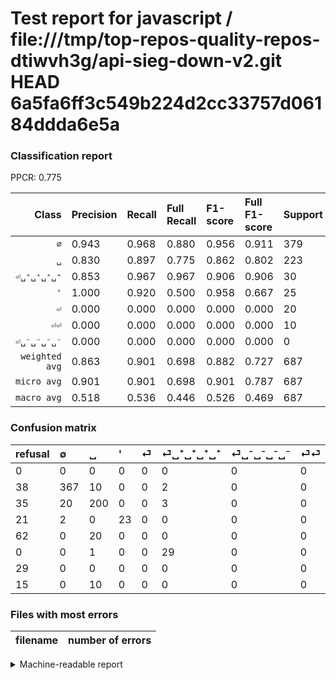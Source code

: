 # Test report for javascript / file:///tmp/top-repos-quality-repos-dtiwvh3g/api-sieg-down-v2.git HEAD 6a5fa6ff3c549b224d2cc33757d06184ddda6e5a

### Classification report

PPCR: 0.775

| Class | Precision | Recall | Full Recall | F1-score | Full F1-score | Support | Full Support | PPCR |
|------:|:----------|:-------|:------------|:---------|:---------|:--------|:-------------|:-----|
| `∅` | 0.943| 0.968| 0.880| 0.956| 0.911| 379| 417| 0.909 |
| `␣` | 0.830| 0.897| 0.775| 0.862| 0.802| 223| 258| 0.864 |
| `⏎␣⁺␣⁺␣⁺␣⁺` | 0.853| 0.967| 0.967| 0.906| 0.906| 30| 30| 1.000 |
| `'` | 1.000| 0.920| 0.500| 0.958| 0.667| 25| 46| 0.543 |
| `⏎` | 0.000| 0.000| 0.000| 0.000| 0.000| 20| 82| 0.244 |
| `⏎⏎` | 0.000| 0.000| 0.000| 0.000| 0.000| 10| 25| 0.400 |
| `⏎␣⁻␣⁻␣⁻␣⁻` | 0.000| 0.000| 0.000| 0.000| 0.000| 0| 29| 0.000 |
| `weighted avg` | 0.863| 0.901| 0.698| 0.882| 0.727| 687| 887| 0.775 |
| `micro avg` | 0.901| 0.901| 0.698| 0.901| 0.787| 687| 887| 0.775 |
| `macro avg` | 0.518| 0.536| 0.446| 0.526| 0.469| 687| 887| 0.775 |

### Confusion matrix

|refusal|  ∅| ␣| '| ⏎| ⏎␣⁺␣⁺␣⁺␣⁺| ⏎␣⁻␣⁻␣⁻␣⁻| ⏎⏎| 
|:---|:---|:---|:---|:---|:---|:---|:---|
|0 |0 |0 |0 |0 |0 |0 |0 |
|38 |367 |10 |0 |0 |2 |0 |0 |
|35 |20 |200 |0 |0 |3 |0 |0 |
|21 |2 |0 |23 |0 |0 |0 |0 |
|62 |0 |20 |0 |0 |0 |0 |0 |
|0 |0 |1 |0 |0 |29 |0 |0 |
|29 |0 |0 |0 |0 |0 |0 |0 |
|15 |0 |10 |0 |0 |0 |0 |0 |

### Files with most errors

| filename | number of errors|
|:----:|:-----|

<details>
    <summary>Machine-readable report</summary>
```json
{
  "cl_report": {"\u0027": {"f1-score": 0.9583333333333334, "precision": 1.0, "recall": 0.92, "support": 25}, "macro avg": {"f1-score": 0.5260544950738917, "precision": 0.5180373464599869, "recall": 0.5359807691549234, "support": 687}, "micro avg": {"f1-score": 0.901018922852984, "precision": 0.901018922852984, "recall": 0.901018922852984, "support": 687}, "weighted avg": {"f1-score": 0.8815262981227727, "precision": 0.8634876690789621, "recall": 0.901018922852984, "support": 687}, "\u2205": {"f1-score": 0.9557291666666666, "precision": 0.9434447300771208, "recall": 0.9683377308707124, "support": 379}, "\u23ce": {"f1-score": 0.0, "precision": 0.0, "recall": 0.0, "support": 20}, "\u23ce\u23ce": {"f1-score": 0.0, "precision": 0.0, "recall": 0.0, "support": 10}, "\u23ce\u2423\u207a\u2423\u207a\u2423\u207a\u2423\u207a": {"f1-score": 0.90625, "precision": 0.8529411764705882, "recall": 0.9666666666666667, "support": 30}, "\u23ce\u2423\u207b\u2423\u207b\u2423\u207b\u2423\u207b": {"f1-score": 0.0, "precision": 0.0, "recall": 0.0, "support": 0}, "\u2423": {"f1-score": 0.8620689655172414, "precision": 0.8298755186721992, "recall": 0.8968609865470852, "support": 223}},
  "cl_report_full": {"\u0027": {"f1-score": 0.6666666666666666, "precision": 1.0, "recall": 0.5, "support": 46}, "macro avg": {"f1-score": 0.46931283546651376, "precision": 0.5180373464599869, "recall": 0.44599376976823857, "support": 887}, "micro avg": {"f1-score": 0.7865311308767471, "precision": 0.901018922852984, "recall": 0.6978579481397971, "support": 887}, "weighted avg": {"f1-score": 0.72651316073707, "precision": 0.7656286037809521, "recall": 0.6978579481397971, "support": 887}, "\u2205": {"f1-score": 0.9106699751861043, "precision": 0.9434447300771208, "recall": 0.8800959232613909, "support": 417}, "\u23ce": {"f1-score": 0.0, "precision": 0.0, "recall": 0.0, "support": 82}, "\u23ce\u23ce": {"f1-score": 0.0, "precision": 0.0, "recall": 0.0, "support": 25}, "\u23ce\u2423\u207a\u2423\u207a\u2423\u207a\u2423\u207a": {"f1-score": 0.90625, "precision": 0.8529411764705882, "recall": 0.9666666666666667, "support": 30}, "\u23ce\u2423\u207b\u2423\u207b\u2423\u207b\u2423\u207b": {"f1-score": 0.0, "precision": 0.0, "recall": 0.0, "support": 29}, "\u2423": {"f1-score": 0.8016032064128257, "precision": 0.8298755186721992, "recall": 0.7751937984496124, "support": 258}},
  "ppcr": 0.7745208568207441
}
```
</details>
